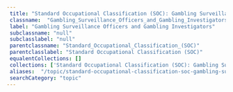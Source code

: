 ```yaml
--- 
 title: "Standard Occupational Classification (SOC): Gambling Surveillance Officers and Gambling Investigators" 
 classname:  "Gambling_Surveillance_Officers_and_Gambling_Investigators" 
 label: "Gambling Surveillance Officers and Gambling Investigators" 
 subclassname: "null" 
 subclasslabel: "null" 
 parentclassname: "Standard_Occupational_Classification_(SOC)" 
 parentclasslabel: "Standard Occupational Classification (SOC)" 
 equalentCollections: [] 
 collections: ['Standard Occupational Classification (SOC): Gambling Surveillance Officers and Gambling Investigators']
 aliases:  "/topic/standard-occupational-classification-soc-gambling-surveillance-officers-and-gambling-investigators"  
 searchCategory: "topic" 
---
```

